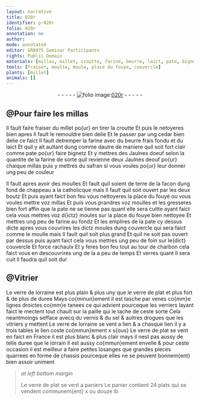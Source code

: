 ```yaml
---
layout: narrative
title: 020r
identifier: p-020r
folio: 020r
annotation: no
author:
mode: annotated
editor: GR8975 Seminar Participants
rights: Public Domain
materials: [millas, millet, croutte, farine, beurre, laict, pate, bignetz, Jaulnes doeuf, Jaulnes deouf, safran, terre, foin, charbon, verre de lorraine, verre de plat, paille, sel, drogues]
tools: [fraiser, moulle, moule, place du fouye, couvercle]
plants: [millet]
animals: []
---
```


<div class="folio" align="center">- - - - - <a href="http://gallica.bnf.fr/ark:/12148/btv1b10500001g/f45.image" target="_blank"><img src="https://cu-mkp.github.io/2017-workshop-edition/assets/photo-icon.png" alt="folio image: " style="display:inline-block; margin-bottom:-3px;"/>020r</a> - - - - - </div>    

## @Pour faire les <span class="m">millas</span>

 
 Il fault faire <span class="tl">fraiser</span> du <span class="m"><span class="pa">millet</span></span> po{ur} en tirer la <span class="m">croutte</span> Et puis le netoyeres bien apres Il fault le remouldre bien delie Et le passer par ung cedar bien delie ce faict Il fault detremper la <span class="m">farine</span> avec du <span class="m">beurre</span> frais fondu et du <span class="m">laict</span> Et quil y ait aultant dung comme dautre de maniere quil soit fort clair comme <span class="m">pate</span> po{ur} faire <span class="m">bignetz</span> Et y mettres des <span class="m">Jaulnes doeuf</span> selon la quantite de la <span class="m">farine</span> de sorte quil revienne deux <span class="m">Jaulnes deouf</span> po{ur} chaique <span class="m">millas</span> puis y mettres du <span class="m">safran</span> si vous voules po{ur} leur donner ung peu de couleur
 
 Il fault apres avoir des <span class="tl">moulle</span>s Et fault quil soient de <span class="m">terre</span> de la facon dung fond de chappeau a la catholicque mais Il fault quil soit ouvert par les deux boutz Et puis ayant faict bon feu vous nettoyeres la place du fouyé ou vous voules mettre voz <span class="m">millas</span> Et puis vous prandres voz <span class="tl">moulle</span>s et les gresseres bien fort affin que la <span class="m">pate</span> ne se tienne pas quant elle sera cuitte ayant faict cela vous mettres voz d{ictz} <span class="tl">moule</span>s sur la <span class="tl">place du fouye</span> bien nettoyee Et mettres ung peu de <span class="m">farine</span> au fondz Et les emplires de la <span class="m">pate</span> cy dessus dicte apres vous couvrires les dictz <span class="tl">moule</span>s dung <span class="tl">couvercle</span> qui sera faict comme le <span class="tl">moulle</span> mais Il fault quil soit plus grand Et quil ne soit pas ouvert par dessus puis ayant faict cela vous mettres ung peu de <span class="m">foin</span> sur le{dict} <span class="tl">couvercle</span> Et force rachaulx Et y feres bon feu tout au tour de <span class="m">charbon</span> cela faict vous en descouvrires ung de la a peu de temps Et verres quant Il sera cuit Il faudra quil soit dur
    

## <span class="pro">@Vitrier</span>

 
 Le <span class="m">verre de <span class="pl">lorraine</span></span> est plus plain & plus uny que le <span class="m">verre de plat</span> et plus fort & de plus de duree Mays co{mmun}ement il est tasche par venes co{mm}e lignes droictes co{mm}e tanees ce qui advient pourceque les <span class="pro">verriers</span> layant faict le mectent tout chault sur la <span class="m">paille</span> qui le tache de ceste sorte Cela neantmoings sefface avecq du vernis & du <span class="m">sel</span> & aultres <span class="m">drogues</span> que les <span class="pro">vitriers</span> y mettent Le <span class="m">verre de <span class="pl">lorraine</span></span> se vent a <span class="ms">lien</span> & a chasque <span class="ms">lien</span> il y a trois tables le <span class="ms">lien</span> coste co{mmun}ement x <span class="cn">s{ous}</span> Le <span class="m">verre de plat</span> se vent en faict en <span class="pl">France</span> il est plus blanc & plus clair mays il nest pas aussy de telle duree que le <span class="pl">lorrain</span> Il est aussy co{mmun}ement envelle & pour ceste occasion il est meilleur a faire petites losanges que grandes pieces quarrees en forme de chassis pourceque elles ne se peuvent bonnem{ent} bien assoir uniment
 
> *at left bottom margin*
> 
>   Le <span class="m">verre de plat</span> se vent a <span class="ms">paniers</span> Le <span class="ms">panier</span> contient 24 <span class="ms">plats</span> qui se vendent communem{ent} x ou douze <span class="cn">lb</span>
 
